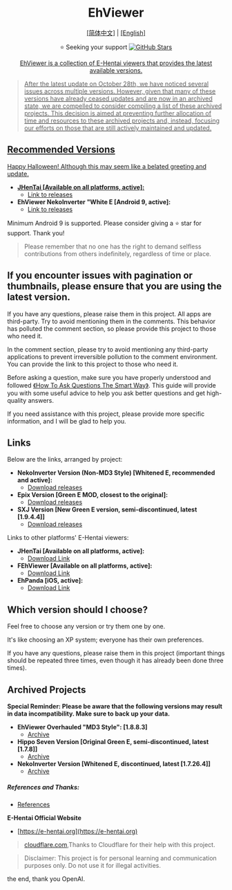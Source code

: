 <h1 align="center">EhViewer</h1>

<p align="center">
  <a href="https://github.com/liufuyou/EhViewer/blob/main/README-ZH.md">[简体中文]</a>
  <span>|</span>
  <a href="https://github.com/liufuyou/EhViewer">[English]</a>
</p>

<p align="center">⭐️ Seeking your support
  <a target="_blank" href='https://github.com/login?return_to=%2Fliufuyou%2FEhViewer'>
    <img src="https://img.shields.io/github/stars/liufuyou/EhViewer.svg?style=flat&logo=GitHub" alt="GitHub Stars"></p>
<p align="center">EhViewer is a collection of E-Hentai viewers that provides the latest available versions.</p>

> After the latest update on October 28th, we have noticed several issues across multiple versions. However, given that many of these versions have already ceased updates and are now in an archived state, we are compelled to consider compiling a list of these archived projects. This decision is aimed at preventing further allocation of time and resources to these archived projects and, instead, focusing our efforts on those that are still actively maintained and updated.

## Recommended Versions

Happy Halloween! Although this may seem like a belated greeting and update.

* **JHenTai [Available on all platforms, active]:** 
  * [Link to releases](https://github.com/jiangtian616/JHenTai/releases)
* **EhViewer NekoInverter "White E [Android 9, active]:** 
  * [Link to releases](https://github.com/EhViewer-NekoInverter/EhViewer/releases)

Minimum Android 9 is supported. Please consider giving a ⭐️ star for support. Thank you!

> Please remember that no one has the right to demand selfless contributions from others indefinitely, regardless of time or place.

## If you encounter issues with pagination or thumbnails, please ensure that you are using the latest version.

If you have any questions, please raise them in this project. All apps are third-party. Try to avoid mentioning them in the comments. This behavior has polluted the comment section, so please provide this project to those who need it.

In the comment section, please try to avoid mentioning any third-party applications to prevent irreversible pollution to the comment environment. You can provide the link to this project to those who need it.

Before asking a question, make sure you have properly understood and followed [《How To Ask Questions The Smart Way》](http://www.catb.org/~esr/faqs/smart-questions.html). This guide will provide you with some useful advice to help you ask better questions and get high-quality answers.

If you need assistance with this project, please provide more specific information, and I will be glad to help you.

## Links

Below are the links, arranged by project:

* **NekoInverter Version (Non-MD3 Style) [Whitened E, recommended and active]:**
  * [Download releases](https://github.com/EhViewer-NekoInverter/EhViewer/releases) 
* **Epix Version [Green E MOD, closest to the original]:**
  * [Download releases](https://github.com/exzhawk/EhViewer/releases) 
* **SXJ Version [New Green E version, semi-discontinued, latest [1.9.4.4]]**
  * [Download releases](insert_link_here)

Links to other platforms' E-Hentai viewers:

* **JHenTai [Available on all platforms, active]:**
  * [Download Link](https://github.com/jiangtian616/JHenTai/releases)
* **FEhViewer [Available on all platforms, active]:**
  * [Download Link](https://github.com/honjow/FEhViewer/releases)
* **EhPanda [iOS, active]:**
  * [Download Link](https://github.com/EhPanda-Team/EhPanda/blob/main/READMEs/README.md)

## Which version should I choose?

Feel free to choose any version or try them one by one.

It's like choosing an XP system; everyone has their own preferences.

If you have any questions, please raise them in this project (important things should be repeated three times, even though it has already been done three times).

## Archived Projects

**Special Reminder: Please be aware that the following versions may result in data incompatibility. Make sure to back up your data.**
* **EhViewer Overhauled "MD3 Style": [1.8.8.3]**
  * [Archive](insert_link_here)
* **Hippo Seven Version [Original Green E, semi-discontinued, latest [1.7.8]]**
  * [Archive](insert_link_here)
* **NekoInverter Version [Whitened E, discontinued, latest [1.7.26.4]]**
  * [Archive](insert_link_here)

##### References and Thanks:

* [References](https://github.com/liufuyou/EhViewer/tree/References)

**E-Hentai Official Website**

* [https://e-hentai.org](https://e-hentai.org)

> [cloudflare.com](www.cloudflare.com/),Thanks to Cloudflare for their help with this project.

> Disclaimer: This project is for personal learning and communication purposes only. Do not use it for illegal activities.

the end, thank you OpenAI.
